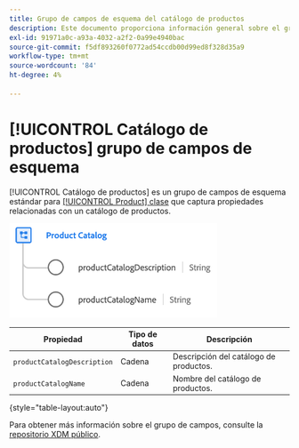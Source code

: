 ```yaml
---
title: Grupo de campos de esquema del catálogo de productos
description: Este documento proporciona información general sobre el grupo de campos de esquema Catálogo de productos.
exl-id: 91971a0c-a93a-4032-a2f2-0a99e4940bac
source-git-commit: f5df893260f0772ad54ccdb00d99ed8f328d35a9
workflow-type: tm+mt
source-wordcount: '84'
ht-degree: 4%

---
```


# [!UICONTROL Catálogo de productos] grupo de campos de esquema

[!UICONTROL Catálogo de productos] es un grupo de campos de esquema estándar para [[!UICONTROL Product] clase](../../classes/product.md) que captura propiedades relacionadas con un catálogo de productos.

![](../../images/field-groups/product/product-catalog.png)

| Propiedad | Tipo de datos | Descripción |
| --- | --- | --- |
| `productCatalogDescription` | Cadena | Descripción del catálogo de productos. |
| `productCatalogName` | Cadena | Nombre del catálogo de productos. |

{style="table-layout:auto"}

Para obtener más información sobre el grupo de campos, consulte la [repositorio XDM público](https://github.com/adobe/xdm/blob/master/docs/reference/fieldgroups/product/product-catalog.schema.json).
